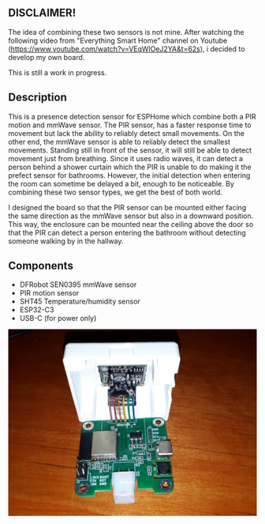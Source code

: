 DISCLAIMER!
-----------

The idea of combining these two sensors is not mine. After watching the following video from "Everything Smart Home" channel on Youtube (https://www.youtube.com/watch?v=VEqWlOeJ2YA&t=62s), i decided to develop my own board. 

This is still a work in progress. 


Description
-----------

This is a presence detection sensor for ESPHome which combine both a PIR motion and mmWave sensor. The PIR sensor, has a faster response time to movement but lack the ability to reliably detect small movements. On the other end, the mmWave sensor is able to reliably detect the smallest movements. Standing still in front of the sensor, it will still be able to detect movement just from breathing. Since it uses radio waves, it can detect a person behind a shower curtain which the PIR is unable to do making it the prefect sensor for bathrooms. However, the initial detection when entering the room can sometime be delayed a bit, enough to be noticeable. By combining these two sensor types, we get the best of both world.

I designed the board so that the PIR sensor can be mounted either facing the same direction as the mmWave sensor but also in a downward position. This way, the enclosure can be mounted near the ceiling above the door so that the PIR can detect a person entering the bathroom without detecting someone walking by in the hallway. 


Components
----------

- DFRobot SEN0395 mmWave sensor
- PIR motion sensor
- SHT45 Temperature/humidity sensor
- ESP32-C3
- USB-C (for power only)



![alt tag](/pictures/board-rev-a.jpg "Board (Revision A)")

